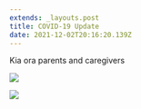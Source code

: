 ```yaml
---
extends: _layouts.post
title: COVID-19 Update
date: 2021-12-02T20:16:20.139Z
---
```

Kia ora parents and caregivers

![](https://res.cloudinary.com/ruapehu-college/image/upload/v1638475737/Letter_to_whanau_re_traffic_light_framework_Page_1_uhxxfh.jpg)

![](https://res.cloudinary.com/ruapehu-college/image/upload/v1638475737/Letter_to_whanau_re_traffic_light_framework_Page_2_kz3sjr.jpg)
